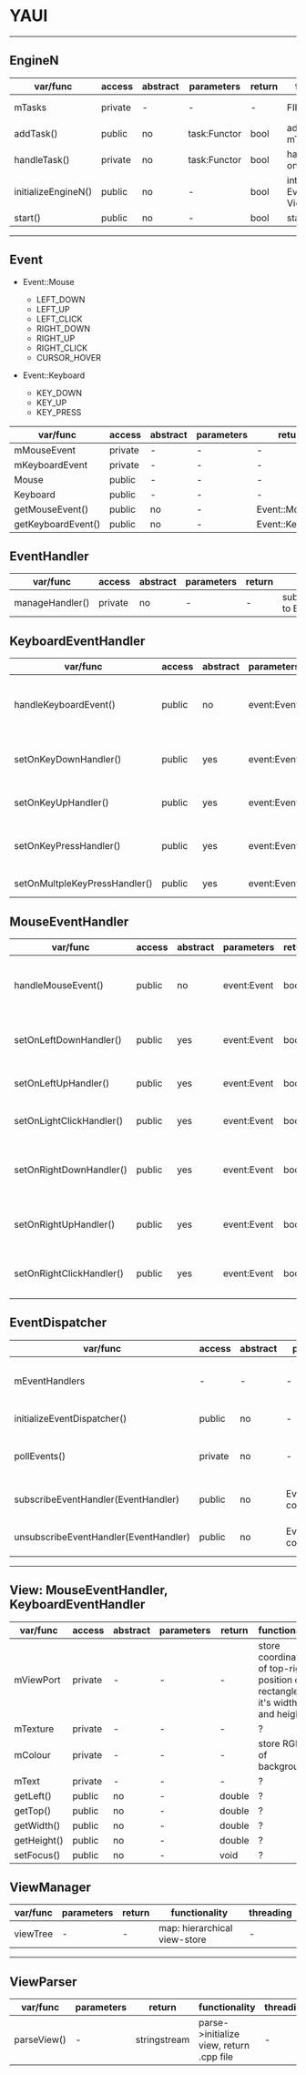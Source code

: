 # YAUI

---

## EngineN

var/func|access|abstract|parameters|return|functionality|threading
-|-|-|-|-|-|-
mTasks|private|-|-|-|FIFO queue|thread-safe
addTask()|public|no|task:Functor|bool|adds Task to mTasks|thread-safe
handleTask()|private|no|task:Functor|bool|handles tasks one by one|single threaded
initializeEngineN()|public|no|-|bool|intializes EventDispatcher, ViewManager|-
start()|public|no|-|bool|starts the engine|blocking

---

## Event

- Event::Mouse
    - LEFT_DOWN
    - LEFT_UP
    - LEFT_CLICK
    - RIGHT_DOWN
    - RIGHT_UP
    - RIGHT_CLICK
    - CURSOR_HOVER

- Event::Keyboard
    - KEY_DOWN
    - KEY_UP
    - KEY_PRESS

var/func|access|abstract|parameters|return|functionality|threading
-|-|-|-|-|-|-
mMouseEvent|private|-|-|-|Event::Mouse|-
mKeyboardEvent|private|-|-|-|Event::Keyboard|-
Mouse|public|-|-|-|enum|-
Keyboard|public|-|-|-|enum|-
getMouseEvent()|public|no|-|Event::Mouse|?|-
getKeyboardEvent()|public|no|-|Event::Keyboard|?|-

## EventHandler

var/func|access|abstract|parameters|return|functionality|threading
-|-|-|-|-|-|-
manageHandler()|private|no|-|-|subscribe/unsubscribe to EventDispatcher|-

## KeyboardEventHandler

var/func|access|abstract|parameters|return|functionality|threading
-|-|-|-|-|-|-
handleKeyboardEvent()|public|no|event:Event|bool|calls appropriate handler (that are user implemented)|-
setOnKeyDownHandler()|public|yes|event:Event|bool|set handler for a key pressed down|-
setOnKeyUpHandler()|public|yes|event:Event|bool|set handler for a key released|-
setOnKeyPressHandler()|public|yes|event:Event|bool|set handler for a key is press (down+up)|-
setOnMultpleKeyPressHandler()|public|yes|event:Event|bool|implement later|-

## MouseEventHandler

var/func|access|abstract|parameters|return|functionality|threading
-|-|-|-|-|-|-
handleMouseEvent()|public|no|event:Event|bool|calls appropriate handler (that are user implemented)|-
setOnLeftDownHandler()|public|yes|event:Event|bool|set handler for left button pressed down|-
setOnLeftUpHandler()|public|yes|event:Event|bool|set handler for left button released|-
setOnLightClickHandler()|public|yes|event:Event|bool|set handler for left button clicked|-
setOnRightDownHandler()|public|yes|event:Event|bool|set handler for right button pressed down|-
setOnRightUpHandler()|public|yes|event:Event|bool|set handler for right button released|-
setOnRightClickHandler()|public|yes|event:Event|bool|set handler for right button clicked|-

## EventDispatcher

var/func|access|abstract|parameters|return|functionality|threading
-|-|-|-|-|-|-
mEventHandlers|-|-|-|-|dictionary of vectors of subscribed EventHandlers|-
initializeEventDispatcher()|public|no|-|bool|initalize SDL event poller|-
pollEvents()|private|no|-|void|a daemon thread polling mouse/keyboard events|daemon
subscribeEventHandler(EventHandler)|public|no|EventHandler* const|bool|add EventHandler to mEventHandlers|-|
unsubscribeEventHandler(EventHandler)|public|no|EventHandler* const|bool|remove EventHandler to mEventHandlers|-|

---

## View: MouseEventHandler, KeyboardEventHandler

var/func|access|abstract|parameters|return|functionality|threading
-|-|-|-|-|-|-
mViewPort|private|-|-|-|store coordinate of top-right position of rectangle, it's width and height|-
mTexture|private|-|-|-|?|-
mColour|private|-|-|-|store RGBA of background|-
mText|private|-|-|-|?|-
getLeft()|public|no|-|double|?|-
getTop()|public|no|-|double|?|-
getWidth()|public|no|-|double|?|-
getHeight()|public|no|-|double|?|-
setFocus()|public|no|-|void|?|-



## ViewManager

var/func|parameters|return|functionality|threading
-|-|-|-|-
viewTree|-|-|map: hierarchical view-store|-|


---

## ViewParser

var/func|parameters|return|functionality|threading
-|-|-|-|-
parseView()|-|stringstream|parse->initialize view, return .cpp file|-|
